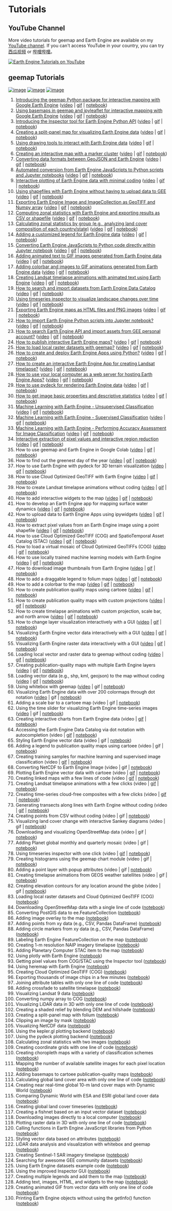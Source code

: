 # Tutorials

## YouTube Channel

More video tutorials for geemap and Earth Engine are available on my [YouTube channel](https://youtube.com/@giswqs). If you can't access YouTube in your country, you can try [西瓜视频](http://gishub.org/xigua) or [哔哩哔哩](https://space.bilibili.com/527404442)。

[![Earth Engine Tutorials on YouTube](https://wetlands.io/file/images/youtube.png)](https://youtube.com/@giswqs)

## geemap Tutorials

[![image](https://colab.research.google.com/assets/colab-badge.svg)](https://gishub.org/geemap-colab)
[![image](https://mybinder.org/badge_logo.svg)](https://gishub.org/geemap-binder)
[![image](https://mybinder.org/badge_logo.svg)](https://gishub.org/geemap-binder)

1. [Introducing the geemap Python package for interactive mapping with Google Earth Engine](#1-introducing-the-geemap-python-package-for-interactive-mapping-with-google-earth-engine) ([video](https://youtu.be/h0pz3S6Tvx0) | [gif](https://i.imgur.com/pI39k7v.gif) | [notebook](https://geemap.org/notebooks/01_geemap_intro))
2. [Using basemaps in geemap and ipyleaflet for interactive mapping with Google Earth Engine](#2-using-basemaps-in-geemap-and-ipyleaflet-for-interactive-mapping-with-google-earth-engine) ([video](https://youtu.be/6J5ZCIUPXfI) | [gif](https://i.imgur.com/P5B2f7p.gif) | [notebook](https://geemap.org/notebooks/02_using_basemaps))
3. [Introducing the Inspector tool for Earth Engine Python API](#3-introducing-the-inspector-tool-for-earth-engine-python-api) ([video](https://youtu.be/k477ksjkaXw) | [gif](https://i.imgur.com/8d77gtI.gif) | [notebook](https://geemap.org/notebooks/03_inspector_tool))
4. [Creating a split-panel map for visualizing Earth Engine data](#4-creating-a-split-panel-map-for-visualizing-earth-engine-data) ([video](https://youtu.be/9EUTX8j-YVM) | [gif](https://i.imgur.com/kql7pC3.gif) | [notebook](https://geemap.org/notebooks/04_split_panel_map))
5. [Using drawing tools to interact with Earth Engine data](#5-using-drawing-tools-to-interact-with-earth-engine-data) ([video](https://youtu.be/N7rK2aV1R4c) | [gif](https://i.imgur.com/Lm5pDUr.gif) | [notebook](https://geemap.org/notebooks/05_drawing_tools))
6. [Creating an interactive map with a marker cluster](#6-creating-an-interactive-map-with-a-marker-cluster) ([video](https://youtu.be/4HycJPrwpuo) | [gif](https://i.imgur.com/GF4cOqh.gif) | [notebook](https://geemap.org/notebooks/06_marker_cluster))
7. [Converting data formats between GeoJSON and Earth Engine](#7-converting-data-formats-between-geojson-and-earth-engine) ([video](https://youtu.be/DbK_SRgrCHw) | [gif](https://i.imgur.com/hVPmUG1.gif) | [notebook](https://geemap.org/notebooks/07_geojson))
8. [Automated conversion from Earth Engine JavaScripts to Python scripts and Jupyter notebooks](#8-automated-conversion-from-earth-engine-javascripts-to-python-scripts-and-jupyter-notebooks) ([video](https://youtu.be/RpIaalFk4H8) | [gif](https://i.imgur.com/BW0zJnN.gif) | [notebook](https://geemap.org/notebooks/08_ee_js_to_ipynb))
9. [Interactive plotting of Earth Engine data with minimal coding](#9-interactive-plotting-of-earth-engine-data-with-minimal-coding) ([video](https://youtu.be/PDab8mkAFL0) | [gif](https://i.imgur.com/iGMRnRb.gif) | [notebook](https://geemap.org/notebooks/09_plotting))
10. [Using shapefiles with Earth Engine without having to upload data to GEE](#10-using-shapefiles-with-earth-engine-without-having-to-upload-data-to-gee) ([video](https://youtu.be/OlNlqfj4uHo) | [gif](https://i.imgur.com/W3vNSdX.gif) | [notebook](https://geemap.org/notebooks/10_shapefiles))
11. [Exporting Earth Engine Image and ImageCollection as GeoTIFF and Numpy array](#11-exporting-earth-engine-image-and-imagecollection-as-geotiff-and-numpy-array) ([video](https://youtu.be/_6JOA-iiEGU) | [gif](https://i.imgur.com/RonLr0j.gif) | [notebook](https://geemap.org/notebooks/11_export_image))
12. [Computing zonal statistics with Earth Engine and exporting results as CSV or shapefile](#12-computing-zonal-statistics-with-earth-engine-and-exporting-results-as-csv-or-shapefile) ([video](https://youtu.be/ou-Xm3CLitM) | [gif](https://i.imgur.com/8xmUitW.gif) | [notebook](https://geemap.org/notebooks/12_zonal_statistics))
13. [Calculating zonal statistics by group (e.g., analyzing land cover composition of each country/state)](#13-calculating-zonal-statistics-by-group-eg-analyzing-land-cover-composition-of-each-countrystate) ([video](https://youtu.be/cORcGGH03gg) | [gif](https://i.imgur.com/LxD2em9.gif) | [notebook](https://geemap.org/notebooks/13_zonal_statistics_by_group))
14. [Adding a customized legend for Earth Engine data](#14-adding-a-customized-legend-for-earth-engine-data) ([video](https://youtu.be/NwnW_qOkNRw) | [gif](https://i.imgur.com/idkZHQp.gif) | [notebook](https://geemap.org/notebooks/14_legends))
15. [Converting Earth Engine JavaScripts to Python code directly within Jupyter notebook](#15-converting-earth-engine-javascripts-to-python-code-directly-within-jupyter-notebook) ([video](https://youtu.be/nAzZjKKd4w0) | [gif](https://i.imgur.com/aGCBWSV.gif) | [notebook](https://geemap.org/notebooks/15_convert_js_to_py))
16. [Adding animated text to GIF images generated from Earth Engine data](#16-adding-animated-text-to-gif-images-generated-from-earth-engine-data) ([video](https://youtu.be/fDnDVuM_Ke4) | [gif](https://i.imgur.com/MSde1om.gif) | [notebook](https://geemap.org/notebooks/16_add_animated_text/))
17. [Adding colorbar and images to GIF animations generated from Earth Engine data](#17-adding-colorbar-and-images-to-gif-animations-generated-from-earth-engine-data) ([video](https://youtu.be/CpT3LQPNKJs) | [gif](https://i.imgur.com/13tFMSI.gif) | [notebook](https://geemap.org/notebooks/17_add_colorbar_to_gif))
18. [Creating Landsat timelapse animations with animated text using Earth Engine](#18-creating-landsat-timelapse-animations-with-animated-text-using-earth-engine) ([video](https://youtu.be/OwjSJnGWKJs) | [gif](https://i.imgur.com/XOHOeXk.gif) | [notebook](https://geemap.org/notebooks/18_create_landsat_timelapse))
19. [How to search and import datasets from Earth Engine Data Catalog](#19-how-to-search-and-import-datasets-from-earth-engine-data-catalog) ([video](https://youtu.be/lwtgzrHrXj8) | [gif](https://i.imgur.com/E09p64F.gif) | [notebook](https://geemap.org/notebooks/19_search_places_and_datasets))
20. [Using timeseries inspector to visualize landscape changes over time](#20-using-timeseries-inspector-to-visualize-landscape-changes-over-time) ([video](https://youtu.be/0CZ7Aj8hCyo) | [gif](https://i.imgur.com/61wbRjK.gif) | [notebook](https://geemap.org/notebooks/20_timeseries_inspector))
21. [Exporting Earth Engine maps as HTML files and PNG images](#21-exporting-earth-engine-maps-as-html-files-and-png-images) ([video](https://youtu.be/GWMvaNQz3kY) | [gif](https://i.imgur.com/rJuXH4a.gif) | [notebook](https://geemap.org/notebooks/21_export_map_to_html_png))
22. [How to import Earth Engine Python scripts into Jupyter notebook?](#22-how-to-import-earth-engine-python-scripts-into-jupyter-notebook) ([video](https://youtu.be/V7CbB9W41w8) | [gif](https://i.imgur.com/WwJoBHF.gif) | [notebook](https://geemap.org/notebooks/22_import_scripts))
23. [How to search Earth Engine API and import assets from GEE personal account?](#23-how-to-search-earth-engine-api-and-import-assets-from-gee-personal-account) ([video](https://youtu.be/c9VJ_uRYSkw) | [gif](https://i.imgur.com/b1auzkr.gif) | [notebook](https://geemap.org/notebooks/22_import_assets))
24. [How to publish interactive Earth Engine maps?](#24-how-to-publish-interactive-earth-engine-maps) ([video](https://youtu.be/NNrrLBIqroY) | [gif](https://i.imgur.com/Hpfzazk.gif) | [notebook](https://geemap.org/notebooks/24_publish_maps))
25. [How to load local raster datasets with geemap?](#25-how-to-load-local-raster-datasets-with-geemap) ([video](https://youtu.be/6XIehAnoazk) | [gif](https://i.imgur.com/nsqEt2O.gif) | [notebook](https://geemap.org/notebooks/25_load_rasters))
26. [How to create and deploy Earth Engine Apps using Python?](https://i.imgur.com/Hpfzazk.gif) ([video](https://youtu.be/nsIjfD83ggA) | [gif](https://i.imgur.com/Hpfzazk.gif) | [notebook](https://geemap.org/notebooks/26_heroku))
27. [How to create an interactive Earth Engine App for creating Landsat timelapse?](https://i.imgur.com/doHfnKp.gif) ([video](https://youtu.be/whIXudC6r_s) | [gif](https://i.imgur.com/doHfnKp.gif) | [notebook](https://geemap.org/notebooks/27_timelapse_app))
28. [How to use your local computer as a web server for hosting Earth Engine Apps?](https://i.imgur.com/q0sJSyi.gif) ([video](https://youtu.be/eRDZBVJcNCk) | [gif](https://i.imgur.com/q0sJSyi.gif) | [notebook](https://geemap.org/notebooks/28_voila))
29. [How to use pydeck for rendering Earth Engine data](https://i.imgur.com/HjFB95l.gif) ([video](https://youtu.be/EIkEH4okFF4) | [gif](https://i.imgur.com/HjFB95l.gif) | [notebook](https://geemap.org/notebooks/29_pydeck))
30. [How to get image basic properties and descriptive statistics](https://i.imgur.com/3B6YhkI.gif) ([video](https://youtu.be/eixBPPWgWs8) | [gif](https://i.imgur.com/3B6YhkI.gif) | [notebook](https://geemap.org/notebooks/30_image_props_stats))
31. [Machine Learning with Earth Engine - Unsupervised Classification](https://i.imgur.com/uNQfrFx.gif) ([video](https://youtu.be/k9MEy2awVJQ) | [gif](https://i.imgur.com/uNQfrFx.gif) | [notebook](https://geemap.org/notebooks/31_unsupervised_classification))
32. [Machine Learning with Earth Engine - Supervised Classification](https://i.imgur.com/jJ2Xiu6.gif) ([video](https://youtu.be/qWaEfgWi21o) | [gif](https://i.imgur.com/jJ2Xiu6.gif) | [notebook](https://geemap.org/notebooks/32_supervised_classification))
33. [Machine Learning with Earth Engine - Performing Accuracy Assessment for Image Classification](https://i.imgur.com/1JkIrF3.gif) ([video](https://youtu.be/JYptiw-I8dc) | [gif](https://i.imgur.com/1JkIrF3.gif) | [notebook](https://geemap.org/notebooks/33_accuracy_assessment))
34. [Interactive extraction of pixel values and interactive region reduction](https://i.imgur.com/LXRqSTu.gif) ([video](https://t.co/D0NC63KgF3) | [gif](https://i.imgur.com/LXRqSTu.gif) | [notebook](https://geemap.org/notebooks/34_extract_values))
35. How to use geemap and Earth Engine in Google Colab ([video](https://youtu.be/fG6kx9vq7hs) | [gif](https://i.imgur.com/OJCasMe.gif) | [notebook](https://geemap.org/notebooks/35_geemap_colab))
36. How to find out the greenest day of the year ([video](https://youtu.be/9KEaW4Ks5fQ) | [gif](https://i.imgur.com/eLDeb4t.gif) | [notebook](https://geemap.org/notebooks/36_quality_mosaic))
37. How to use Earth Engine with pydeck for 3D terrain visualization ([video](https://youtu.be/4E3zOP3-md8) | [gif](https://i.imgur.com/Gx7Y015.gif) | [notebook](https://geemap.org/notebooks/37_pydeck_3d/))
38. How to use Cloud Optimized GeoTIFF with Earth Engine ([video](https://youtu.be/2P2PGSMj-wM) | [gif](https://i.imgur.com/z2mfrrZ.gif) | [notebook](https://geemap.org/notebooks/38_cloud_geotiff))
39. How to create Landsat timelapse animations without coding ([video](https://youtu.be/ab0oUhnd_7U) | [gif](https://i.imgur.com/7eyMcZQ.gif) | [notebook](https://geemap.org/notebooks/39_timelapse/))
40. How to add interactive widgets to the map ([video](https://youtu.be/KsIxGq6cHtw) | [gif](https://i.imgur.com/peRZZjj.gif) | [notebook](https://geemap.org/notebooks/40_ipywidgets))
41. How to develop an Earth Engine app for mapping surface water dynamics ([video](https://youtu.be/fHdwV3LEMYo) | [gif](https://i.imgur.com/GUWSVZs.gif) | [notebook](https://geemap.org/notebooks/41_water_app))
42. How to upload data to Earth Engine Apps using ipywidgets ([video](https://youtu.be/4-WeaiObj84) | [gif](https://i.imgur.com/INLzqdw.gif) | [notebook](https://geemap.org/notebooks/42_upload_data))
43. How to extract pixel values from an Earth Engine image using a point shapefile ([video](https://youtu.be/UbQ8jyc4VP4) | [gif](https://i.imgur.com/pbt6neQ.gif) | [notebook](https://geemap.org/notebooks/43_extract_values_to_points))
44. How to use Cloud Optimized GeoTIFF (COG) and SpatioTemporal Asset Catalog (STAC) ([video](https://youtu.be/yLlYoy01RxA) | [gif](https://i.imgur.com/XjG3zYq.gif) | [notebook](https://geemap.org/notebooks/44_cog_stac))
45. How to load a virtual mosaic of Cloud Optimized GeoTIFFs (COG) ([video](https://youtu.be/jDUaopr0Dhg) | [gif](https://i.imgur.com/My8Ksh7.gif) | [notebook](https://geemap.org/notebooks/45_cog_mosaic/))
46. How to use locally trained machine learning models with Earth Engine ([video](https://youtu.be/nq_Ro7E0b6E) | [gif](https://i.imgur.com/muwDfkC.gif) | [notebook](https://geemap.org/notebooks/46_local_rf_training))
47. How to download image thumbnails from Earth Engine ([video](https://youtu.be/qwXZDSbfyE8) | [gif](https://i.imgur.com/gqr7CNz.gif) | [notebook](https://geemap.org/notebooks/47_image_thumbnails))
48. How to add a draggable legend to folium maps ([video](https://youtu.be/-rO1MztlLMo) | [gif](https://i.imgur.com/i2Bye9X.gif) | [notebook](https://geemap.org/notebooks/48_folium_legend))
49. How to add a colorbar to the map ([video](https://youtu.be/qiKns09X1Ao) | [gif](https://i.imgur.com/VpMq8M9.gif) | [notebook](https://geemap.org/notebooks/49_colorbar))
50. How to create publication quality maps using cartoee ([video](https://youtu.be/t24_lpYA1ko) | [gif](https://i.imgur.com/fwCzZTi.gif) | [notebook](https://geemap.org/notebooks/50_cartoee_quickstart))
51. How to create publication quality maps with custom projections ([video](https://youtu.be/3dS2EkAuAxM) | [gif](https://i.imgur.com/vvvF94j.gif) | [notebook](https://geemap.org/notebooks/51_cartoee_projections/))
52. How to create timelapse animations with custom projection, scale bar, and north arrow ([video](https://youtu.be/ejuugljSut4) | [gif](https://i.imgur.com/MVQFyHN.gif) | [notebook](https://geemap.org/notebooks/52_cartoee_gif))
53. How to change layer visualization interactively with a GUI ([video](https://youtu.be/4E7gg6yaHBg) | [gif](https://i.imgur.com/VqqlMSK.gif) | [notebook](https://geemap.org/notebooks/53_layer_vis))
54. Visualizing Earth Engine vector data interactively with a GUI ([video](https://youtu.be/SIMnvbn8d-4) | [gif](https://youtu.be/F7xa5OaweY0) | [notebook](https://geemap.org/notebooks/54_vector_vis))
55. Visualizing Earth Engine raster data interactively with a GUI ([video](https://youtu.be/2R3933NFIa0) | [gif](https://youtu.be/6HFGvyXOXJM) | [notebook](https://geemap.org/notebooks/55_raster_vis))
56. Loading local vector and raster data to geemap without coding ([video](https://youtu.be/Zhwz0uS4Xi0) | [gif](https://youtu.be/SWLpnYnsqMw) | [notebook](https://geemap.org/notebooks/56_local_data))
57. Creating publication-quality maps with multiple Earth Engine layers ([video](https://youtu.be/v-FWj9dAMJ8) | [gif](https://youtu.be/85Cu3cVLmOY) | [notebook](https://geemap.org/notebooks/57_cartoee_blend))
58. Loading vector data (e.g., shp, kml, geojson) to the map without coding ([video](https://youtu.be/10KA7uhEWUM) | [gif](https://youtu.be/UsmigaIDNpE) | [notebook](https://geemap.org/notebooks/58_add_vector))
59. Using whitebox with geemap ([video](https://youtu.be/n8ODeZpuyCE) | gif | [notebook](https://geemap.org/notebooks/59_whitebox))
60. Visualizing Earth Engine data with over 200 colormaps through dot notation ([video](https://youtu.be/RBCf7wgK3Cg) | gif | [notebook](https://geemap.org/notebooks/60_colormaps))
61. Adding a scale bar to a cartoee map (video | gif | [notebook](https://geemap.org/notebooks/61_cartoee_scalebar))
62. Using the time slider for visualizing Earth Engine time-series images ([video](https://youtu.be/w_nWkNz8fyI) | gif | [notebook](https://geemap.org/notebooks/62_time_slider))
63. Creating interactive charts from Earth Engine data (video | [gif](https://youtu.be/e-GTdUUc8N8) | [notebook](https://geemap.org/notebooks/63_charts))
64. Accessing the Earth Engine Data Catalog via dot notation with autocompletion (video | [gif](https://youtu.be/hGbs2cl7otk) | [notebook](https://geemap.org/notebooks/64_data_catalog))
65. Styling Earth Engine vector data (video | gif | [notebook](https://geemap.org/notebooks/65_vector_styling))
66. Adding a legend to publication quality maps using cartoee (video | gif | [notebook](https://geemap.org/notebooks/66_cartoee_legend))
67. Creating training samples for machine learning and supervised image classification (video | [gif](https://youtu.be/VWh5PxXPZw0) | [notebook](https://geemap.org/notebooks/67_training_samples/))
68. Converting NetCDF to Earth Engine Image (video | gif | [notebook](https://geemap.org/notebooks/68_netcdf_to_ee))
69. Plotting Earth Engine vector data with cartoee (video | [gif](https://youtu.be/Gr6GBuBWnnk) | [notebook](https://geemap.org/notebooks/69_cartoee_vector))
70. Creating linked maps with a few lines of code (video | [gif](https://youtu.be/AFUGje3VWM8) | [notebook](https://geemap.org/notebooks/70_linked_maps))
71. Creating Landsat timelapse animations with a few clicks (video | [gif](https://youtu.be/mA21Us_3m28) | [notebook](https://geemap.org/notebooks/71_timelapse))
72. Creating time-series cloud-free composites with a few clicks (video | [gif](https://youtu.be/kEltQkNia6o) | [notebook](https://geemap.org/notebooks/72_time_slider_gui))
73. Generating transects along lines with Earth Engine without coding (video | [gif](https://youtu.be/0TNXSs6fwrg) | [notebook](https://geemap.org/notebooks/73_transect))
74. Creating points from CSV without coding (video | gif | [notebook](https://geemap.org/notebooks/74_csv_to_points))
75. Visualizing land cover change with interactive Sankey diagrams (video | gif | [notebook](https://geemap.org/notebooks/75_sankee))
76. Downloading and visualizing OpenStreetMap data (video | gif | [notebook](https://geemap.org/notebooks/76_osm_to_ee))
77. Adding Planet global monthly and quarterly mosaic (video | gif | [notebook](https://geemap.org/notebooks/77_planet_imagery))
78. Using timeseries inspector with one click (video | [gif](https://i.imgur.com/s1GoEOV.gif) | [notebook](https://geemap.org/notebooks/78_ts_inspector))
79. Creating histograms using the geemap chart module (video | gif | [notebook](https://geemap.org/notebooks/79_chart_histogram/))
80. Adding a point layer with popup attributes (video | gif | [notebook](https://geemap.org/notebooks/80_point_layer))
81. Creating timelapse animations from GEOS weather satellites (video | gif | [notebook](https://geemap.org/notebooks/81_goes_timelapse))
82. Creating elevation contours for any location around the globe (video | gif | [notebook](https://geemap.org/notebooks/82_contours))
83. Loading local raster datasets and Cloud Optimized GeoTIFF (COG) ([notebook](https://geemap.org/notebooks/83_local_tile))
84. Downloading OpenStreetMap data with a single line of code ([notebook](https://geemap.org/notebooks/84_openstreetmap))
85. Converting PostGIS data to ee.FeatureCollection ([notebook](https://geemap.org/notebooks/85_postgis))
86. Adding image overlay to the map ([notebook](https://geemap.org/notebooks/86_image_overlay))
87. Adding points from xy data (e.g., CSV, Pandas DataFrame) ([notebook](https://geemap.org/notebooks/87_add_points_from_xy))
88. Adding circle markers from xy data (e.g., CSV, Pandas DataFrame) ([notebook](https://geemap.org/notebooks/88_circle_markers))
89. Labeling Earth Engine FeatureCollection on the map ([notebook](https://geemap.org/notebooks/89_add_labels))
90. Creating 1-m resolution NAIP imagery timelapse ([notebook](https://geemap.org/notebooks/90_naip_timelapse))
91. Adding Planetary Computer STAC item to the map ([notebook](https://geemap.org/notebooks/91_planetary_computer))
92. Using plotly with Earth Engine ([notebook](https://geemap.org/notebooks/92_plotly))
93. Getting pixel values from COG/STAC using the Inspector tool ([notebook](https://geemap.org/notebooks/93_cog_inspector))
94. Using heremap with Earth Engine ([notebook](https://geemap.org/notebooks/94_heremap))
95. Creating Cloud Optimized GeoTIFF (COG) ([notebook](https://geemap.org/notebooks/95_create_cog))
96. Exporting thousands of image chips in a few minutes ([notebook](https://geemap.org/notebooks/96_image_chips))
97. Joining attribute tables with only one line of code ([notebook](https://geemap.org/notebooks/97_join_table))
98. Adding crossfade to satellite timelapse ([notebook](https://geemap.org/notebooks/98_timelapse_fading/))
99. Visualizing Landsat 9 data ([notebook](https://geemap.org/notebooks/99_landsat_9/))
100. Converting numpy array to COG ([notebook](https://geemap.org/notebooks/100_numpy_to_cog))
101. Visualizing LiDAR data in 3D with only one line of code ([notebook](https://geemap.org/notebooks/101_lidar/))
102. Creating a shaded relief by blending DEM and hillshade ([notebook](https://geemap.org/notebooks/102_blend_hillshade))
103. Creating a split-panel map with folium ([notebook](https://geemap.org/notebooks/103_split_control))
104. Clipping an image by mask ([notebook](https://geemap.org/notebooks/104_clip_image))
105. Visualizing NetCDF data ([notebook](https://geemap.org/notebooks/105_netcdf/))
106. Using the kepler.gl plotting backend ([notebook](https://geemap.org/notebooks/106_kepler_gl))
107. Using the pydeck plotting backend ([notebook](https://geemap.org/notebooks/107_pydeck))
108. Calculating zonal statistics with two images ([notebook](https://geemap.org/notebooks/108_image_zonal_stats))
109. Creating coordinate grids with one line of code ([notebook](https://geemap.org/notebooks/109_coordinate_grids))
110. Creating choropleth maps with a variety of classification schemes ([notebook](https://geemap.org/notebooks/110_choropleth))
111. Mapping the number of available satellite images for each pixel location ([notebook](https://geemap.org/notebooks/111_image_count))
112. Adding basemaps to cartoee publication-quality maps ([notebook](https://geemap.org/notebooks/112_cartoee_basemap))
113. Calculating global land cover area with only one line of code ([notebook](https://geemap.org/notebooks/113_image_area))
114. Creating near real-time global 10-m land cover maps with Dynamic World ([notebook](https://geemap.org/notebooks/114_dynamic_world))
115. Comparing Dynamic World with ESA and ESRI global land cover data ([notebook](https://geemap.org/notebooks/115_land_cover))
116. Creating global land cover timeseries ([notebook](https://geemap.org/notebooks/116_land_cover_timeseries))
117. Creating a fishnet based on an input vector dataset ([notebook](https://geemap.org/notebooks/117_fishnet))
118. Downloading images directly to a local computer ([notebook](https://geemap.org/notebooks/118_download_image))
119. Plotting raster data in 3D with only one line of code ([notebook](https://geemap.org/notebooks/119_plot_raster))
120. Calling functions in Earth Engine JavaScript libraries from Python ([notebook](https://geemap.org/notebooks/120_javascript))
121. Styling vector data based on attributes ([notebook](https://geemap.org/notebooks/121_vector_style))
122. LiDAR data analysis and visualization with whitebox and geemap ([notebook](https://geemap.org/notebooks/122_lidar))
123. Creating Sentinel-1 SAR imagery timelapse ([notebook](https://geemap.org/notebooks/123_sentinel1_timelapse))
124. Searching for awesome GEE community datasets ([notebook](https://geemap.org/notebooks/124_more_datasets))
125. Using Earth Engine datasets example code ([notebook](https://geemap.org/notebooks/125_example_code))
126. Using the improved Inspector GUI ([notebook](https://geemap.org/notebooks/126_inspector))
127. Creating multiple legends and add them to the map ([notebook](https://geemap.org/notebooks/127_create_legend))
128. Adding text, images, HTML, and widgets to the map ([notebook](https://geemap.org/notebooks/128_add_widget))
129. Creating animated GIF from vector data with only one line of code ([notebook](https://geemap.org/notebooks/129_vector_to_gif))
130. Printing Earth Engine objects without using the getInfo() function ([notebook](https://geemap.org/notebooks/130_print_objects))
